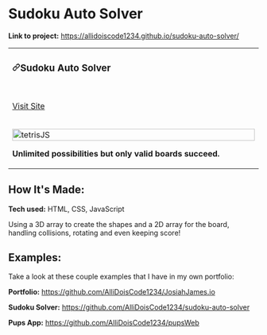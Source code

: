 # Sudoku Auto Solver

**Link to project:** https://allidoiscode1234.github.io/sudoku-auto-solver/

<article>
      <div>
  <div>
<table>
  <tbody><tr>
    <td width="33%" valign="top">
      <h3><a id="user-content-travelaraorg" class="anchor" aria-hidden="true" href="#travelaraorg"><svg class="octicon octicon-link" viewBox="0 0 16 16" version="1.1" width="16" height="16" aria-hidden="true"><path fill-rule="evenodd" d="M7.775 3.275a.75.75 0 001.06 1.06l1.25-1.25a2 2 0 112.83 2.83l-2.5 2.5a2 2 0 01-2.83 0 .75.75 0 00-1.06 1.06 3.5 3.5 0 004.95 0l2.5-2.5a3.5 3.5 0 00-4.95-4.95l-1.25 1.25zm-4.69 9.64a2 2 0 010-2.83l2.5-2.5a2 2 0 012.83 0 .75.75 0 001.06-1.06 3.5 3.5 0 00-4.95 0l-2.5 2.5a3.5 3.5 0 004.95 4.95l1.25-1.25a.75.75 0 00-1.06-1.06l-1.25 1.25a2 2 0 01-2.83 0z"></path></svg></a>Sudoku Auto Solver</h3>
        <br>
        <p><a href="https://allidoiscode1234.github.io/sudoku-auto-solver/" rel="nofollow">Visit Site</a></p>
        <br>
        <a href="https://allidoiscode1234.github.io/sudoku-auto-solver/" rel="nofollow">
            <img src="https://media.giphy.com/media/oFaSIXhvHGTX6OoQ6L/giphy.gif" width="100%" alt="tetrisJS" data-canonical-src="https://media.giphy.com/media/oFaSIXhvHGTX6OoQ6L/giphy.gif" style="max-width:100%;">
        </a>
        <p><strong>Unlimited possibilities but only valid boards succeed.</p>
    </td>
    
  </tr>
</tbody></table>
</article>
      </div>
  </div>

## How It's Made:

**Tech used:** HTML, CSS, JavaScript

Using a 3D array to create the shapes and a 2D array for the board, handling collisions, rotating and even keeping score!

## Examples:

Take a look at these couple examples that I have in my own portfolio:

**Portfolio:** https://github.com/AlliDoisCode1234/JosiahJames.io

**Sudoku Solver:** https://github.com/AlliDoisCode1234/sudoku-auto-solver

**Pups App:** https://github.com/AlliDoisCode1234/pupsWeb
